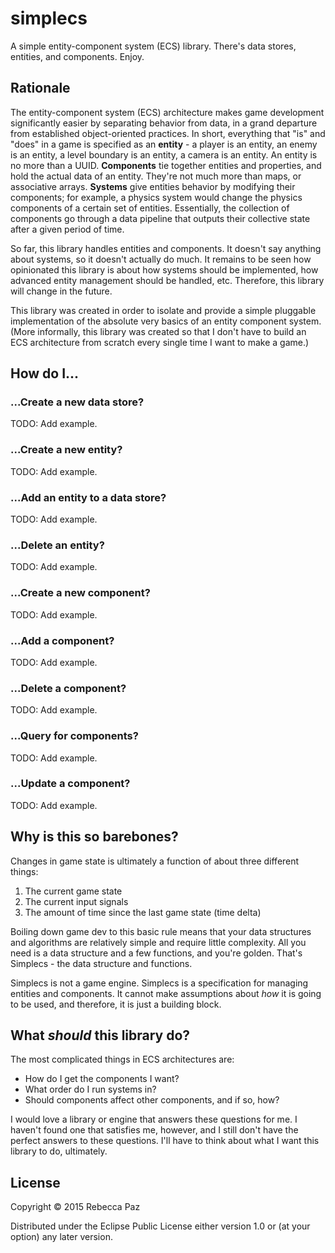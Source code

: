 # simplecs

A simple entity-component system (ECS) library. There's data stores, entities, and components. Enjoy.

## Rationale

The entity-component system (ECS) architecture makes game development significantly easier by separating behavior from data, in a grand departure from established object-oriented practices. In short, everything that "is" and "does" in a game is specified as an **entity** - a player is an entity, an enemy is an entity, a level boundary is an entity, a camera is an entity. An entity is no more than a UUID. **Components** tie together entities and properties, and hold the actual data of an entity. They're not much more than maps, or associative arrays. **Systems** give entities behavior by modifying their components; for example, a physics system would change the physics components of a certain set of entities. Essentially, the collection of components go through a data pipeline that outputs their collective state after a given period of time.

So far, this library handles entities and components. It doesn't say anything about systems, so it doesn't actually do much. It remains to be seen how opinionated this library is about how systems should be implemented, how advanced entity management should be handled, etc. Therefore, this library will change in the future.

This library was created in order to isolate and provide a simple pluggable implementation of the absolute very basics of an entity component system. (More informally, this library was created so that I don't have to build an ECS architecture from scratch every single time I want to make a game.)

## How do I...

### ...Create a new data store?

TODO: Add example.

### ...Create a new entity?

TODO: Add example.

### ...Add an entity to a data store?

TODO: Add example.

### ...Delete an entity?

TODO: Add example.

### ...Create a new component?

TODO: Add example.

### ...Add a component?

TODO: Add example.

### ...Delete a component?

TODO: Add example.

### ...Query for components?

TODO: Add example.

### ...Update a component?

TODO: Add example.

## Why is this so barebones?

Changes in game state is ultimately a function of about three different things:

1. The current game state
2. The current input signals
3. The amount of time since the last game state (time delta)

Boiling down game dev to this basic rule means that your data structures and algorithms are relatively simple and require little complexity. All you need is a data structure and a few functions, and you're golden. That's Simplecs - the data structure and functions.

Simplecs is not a game engine. Simplecs is a specification for managing entities and components. It cannot make assumptions about *how* it is going to be used, and therefore, it is just a building block.

## What *should* this library do?

The most complicated things in ECS architectures are:

- How do I get the components I want?
- What order do I run systems in?
- Should components affect other components, and if so, how?

I would love a library or engine that answers these questions for me. I haven't found one that satisfies me, however, and I still don't have the perfect answers to these questions. I'll have to think about what I want this library to do, ultimately.

## License

Copyright © 2015 Rebecca Paz

Distributed under the Eclipse Public License either version 1.0 or (at
your option) any later version.
